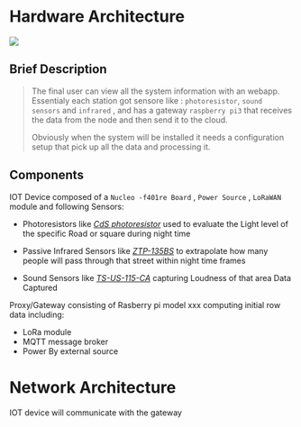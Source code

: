 

# Hardware Architecture

![](https://github.com/nardoz-dev/projectName/blob/main/docs/1stdelivery/pictures/IoTDiagram.png)

## Brief Description
  > The final user can view all the system information with an webapp. Essentialy each station got sensore like : `photoresistor`, `sound sensors` and `infrared` , and has a gateway `raspberry pi3` that receives the data from the node and then send it to the cloud. 
  >
  >Obviously when the system will be installed it needs a configuration setup that pick up all the data and processing it.


## Components

IOT Device composed of a `Nucleo -f401re Board` , `Power Source` , `LoRaWAN` module and following Sensors:
- Photoresistors like [*CdS photoresistor*](https://www.adafruit.com/product/161) used to evaluate the Light level of the specific Road or square during night time

- Passive Infrared Sensors like [*ZTP-135BS*](https://www.mouser.it/ProductDetail/Amphenol-Advanced-Sensors/ZTP-135BS?qs=w0nOqLG47DjVzY%252BqattwWw%3D%3D) to extrapolate how many people will pass through that street within night time frames

- Sound Sensors like [*TS-US-115-CA*](https://www.amazon.com/DAOKI-Sensitivity-Microphone-Detection-Arduino/dp/B00XT0PH10/ref=sr_1_3?keywords=Arduino+Sound+Sensor&qid=1647773484&sr=8-3) capturing Loudness of that area Data Captured 


Proxy/Gateway consisting of Rasberry pi model xxx computing initial row data including:
  - LoRa module 
  - MQTT message broker 
  - Power By external source 


# Network Architecture

IOT device will communicate with the gateway 

